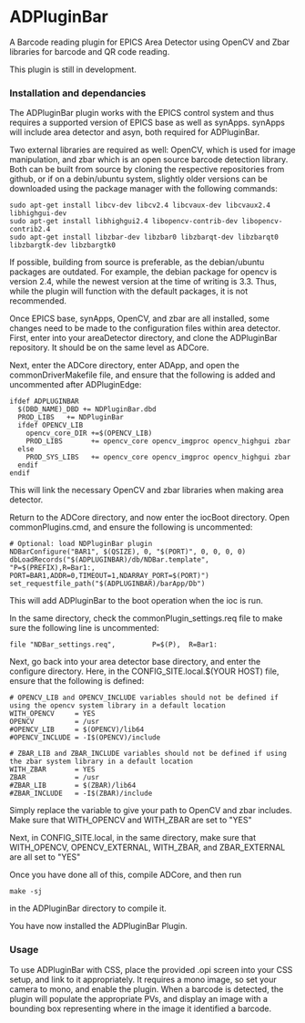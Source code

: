 # ADPluginBar

A Barcode reading plugin for EPICS Area Detector using OpenCV and Zbar libraries
for barcode and QR code reading.

This plugin is still in development.

### Installation and dependancies

The ADPluginBar plugin works with the EPICS control system and thus requires a supported version of
EPICS base as well as synApps. synApps will include area detector and asyn, both required for ADPluginBar.

Two external libraries are required as well: OpenCV, which is used for image manipulation, and zbar
which is an open source barcode detection library. Both can be built from source by cloning the
respective repositories from github, or if on a debin/ubuntu system, slightly older versions can
be downloaded using the package manager with the following commands:

```
sudo apt-get install libcv-dev libcv2.4 libcvaux-dev libcvaux2.4 libhighgui-dev 
sudo apt-get install libhighgui2.4 libopencv-contrib-dev libopencv-contrib2.4
sudo apt-get install libzbar-dev libzbar0 libzbarqt-dev libzbarqt0 libzbargtk-dev libzbargtk0
```

If possible, building from source is preferable, as the debian/ubuntu packages are outdated.
For example, the debian package for opencv is version 2.4, while the newest version at the time
of writing is 3.3. Thus, while the plugin will function with the default packages, it is not 
recommended.

Once EPICS base, synApps, OpenCV, and zbar are all installed, some changes need to be made to the
configuration files within area detector. First, enter into your areaDetector directory, and
clone the ADPluginBar repository. It should be on the same level as ADCore.

Next, enter the ADCore directory, enter ADApp, and open the commonDriverMakefile file,
 and ensure that the following is added and uncommented after ADPluginEdge:

```
ifdef ADPLUGINBAR
  $(DBD_NAME)_DBD += NDPluginBar.dbd
  PROD_LIBS	  += NDPluginBar
  ifdef OPENCV_LIB
    opencv_core_DIR +=$(OPENCV_LIB)
    PROD_LIBS       += opencv_core opencv_imgproc opencv_highgui zbar
  else
    PROD_SYS_LIBS   += opencv_core opencv_imgproc opencv_highgui zbar
  endif
endif
```

This will link the necessary OpenCV and zbar libraries when making area detector.

Return to the ADCore directory, and now enter the iocBoot directory. Open commonPlugins.cmd,
and ensure the following is uncommented:

```
# Optional: load NDPluginBar plugin
NDBarConfigure("BAR1", $(QSIZE), 0, "$(PORT)", 0, 0, 0, 0)
dbLoadRecords("$(ADPLUGINBAR)/db/NDBar.template",  "P=$(PREFIX),R=Bar1:, PORT=BAR1,ADDR=0,TIMEOUT=1,NDARRAY_PORT=$(PORT)")
set_requestfile_path("$(ADPLUGINBAR)/barApp/Db")
```

This will add ADPluginBar to the boot operation when the ioc is run.

In the same directory, check the commonPlugin_settings.req file to make sure the following line is uncommented:

```
file "NDBar_settings.req",         P=$(P),  R=Bar1:
```

Next, go back into your area detector base directory, and enter the configure directory.
Here, in the CONFIG_SITE.local.$(YOUR HOST) file, ensure that the following is defined:

```
# OPENCV_LIB and OPENCV_INCLUDE variables should not be defined if using the opencv system library in a default location
WITH_OPENCV     = YES 
OPENCV          = /usr
#OPENCV_LIB     = $(OPENCV)/lib64
#OPENCV_INCLUDE = -I$(OPENCV)/include

# ZBAR_LIB and ZBAR_INCLUDE variables should not be defined if using the zbar system library in a default location
WITH_ZBAR       = YES 
ZBAR            = /usr
#ZBAR_LIB       = $(ZBAR)/lib64
#ZBAR_INCLUDE   = -I$(ZBAR)/include
```

Simply replace the variable to give your path to OpenCV and zbar includes. Make sure that WITH_OPENCV and WITH_ZBAR are
set to "YES"

Next, in CONFIG_SITE.local, in the same directory, make sure that WITH_OPENCV, OPENCV_EXTERNAL,
WITH_ZBAR, and ZBAR_EXTERNAL are all set to "YES"

Once you have done all of this, compile ADCore, and then run

```
make -sj
```

in the ADPluginBar directory to compile it.

You have now installed the ADPluginBar Plugin.

### Usage

To use ADPluginBar with CSS, place the provided .opi screen into your CSS setup, and link to it
appropriately. It requires a mono image, so set your camera to mono, and enable the plugin.
When a barcode is detected, the plugin will populate the appropriate PVs, and display an image with 
a bounding box representing where in the image it identified a barcode.
